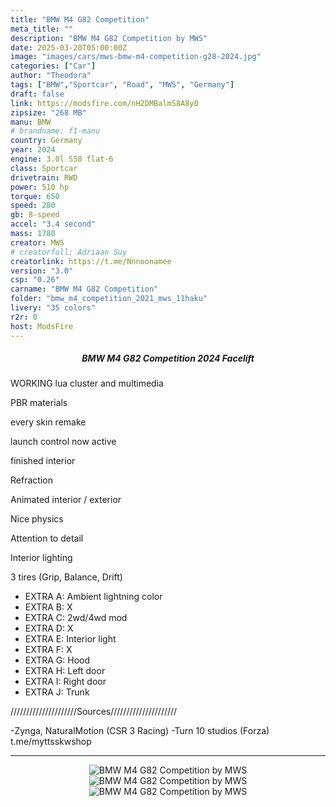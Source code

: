 ```yaml
---
title: "BMW M4 G82 Competition"
meta_title: ""
description: "BMW M4 G82 Competition by MWS"
date: 2025-03-20T05:00:00Z
image: "images/cars/mws-bmw-m4-competition-g28-2024.jpg"
categories: ["Car"]
author: "Theodora"
tags: ["BMW","Sportcar", "Road", "MWS", "Germany"]
draft: false
link: https://modsfire.com/nH2DMBalmS8A8y0
zipsize: "268 MB"
manu: BMW
# brandname: f1-manu
country: Germany
year: 2024
engine: 3.0l S58 flat-6
class: Sportcar
drivetrain: RWD
power: 510 hp
torque: 650
speed: 280
gb: 8-speed
accel: "3.4 second"
mass: 1780
creator: MWS
# creatorfull: Adriaan Suy
creatorlink: https://t.me/Nnnoonamee
version: "3.0"
csp: "0.26"
carname: "BMW M4 G82 Competition"
folder: "bmw_m4_competition_2021_mws_11haku"
livery: "35 colors"
r2r: 0
host: ModsFire
---
```


<center>

 ##### BMW M4 G82 Competition 2024 Facelift

</center>

WORKING lua cluster and multimedia

PBR materials

every skin remake 

launch control now active

finished interior 

Refraction

Animated interior / exterior

Nice physics

Attention to detail

Interior lighting

3 tires (Grip, Balance, Drift)


- EXTRA A: Ambient lightning color
- EXTRA B: X
- EXTRA C: 2wd/4wd mod
- EXTRA D: X
- EXTRA E: Interior light
- EXTRA F: X
- EXTRA G: Hood
- EXTRA H: Left door
- EXTRA I: Right door
- EXTRA J: Trunk



/////////////////////Sources/////////////////////

-Zynga, NaturalMotion (CSR 3 Racing)
-Turn 10 studios (Forza)
t.me/myttsskwshop 


___

<center>
<img src="https://i.imgur.com/k9leOGO.jpg" alt="BMW M4 G82 Competition by MWS">
<img src="https://i.imgur.com/t0JOKsg.jpg" alt="BMW M4 G82 Competition by MWS">
<img src="https://i.imgur.com/638rfIk.jpg" alt="BMW M4 G82 Competition by MWS">
</center>